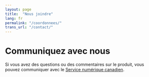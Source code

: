 ```yaml
---
layout: page
title:  "Nous joindre"
lang: fr
permalink: "/coordonnees/"
trans_url: "/contact/"
---
```


# Communiquez avec nous

Si vous avez des questions ou des commentaires sur le produit, vous pouvez communiquer avec le [Service numérique canadien](mailto:cds-snc@tbs-sct.gc.ca). 
